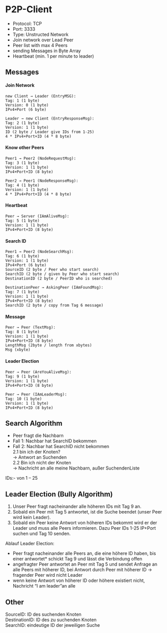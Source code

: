# P2P-Client

- Protocol: TCP
- Port: 3333
- Type: Unstructed Network
- Join network over Lead Peer
- Peer list with max 4 Peers
- sending Messages in Byte Array
- Heartbeat (min. 1 per minute to leader)

## Messages

#### Join Network
```
new Client → Leader (EntryMSG):    
Tag: 1 (1 byte)  
Version: 0 (1 byte)  
IPv4+Port (6 byte)  
```
```
Leader → new Client (EntryResponseMsg):   
Tag: 2 (1 byte)  
Version: 1 (1 byte)  
ID (2 byte / Leader give IDs from 1-25)  
4 * IPv4+Port+ID (4 * 8 byte)  
```
#### Know other Peers
```
Peer1 → Peer2 (NodeRequestMsg):  
Tag: 3 (1 byte)  
Version: 1 (1 byte)  
IPv4+Port+ID (8 byte)  
```
```
Peer2 → Peer1 (NodeResponseMsg):  
Tag: 4 (1 byte)  
Version: 1 (1 byte)  
4 * IPv4+Port+ID (4 * 8 byte)  
```
#### Heartbeat
```
Peer → Server (IAmAliveMsg):  
Tag: 5 (1 byte)  
Version: 1 (1 byte)  
IPv4+Port+ID (8 byte)  
```
#### Search ID
```
Peer1 → Peer2 (NodeSearchMsg):  
Tag: 6 (1 byte)  
Version: 1 (1 byte)  
IPv4+Port (6 byte)  
SourceID (2 byte / Peer who start search)  
SearchID (2 byte / given by Peer who start search)  
DestinationID (2 byte / PeerID who is searched)  
```
```
DestinationPeer → AskingPeer (IAmFoundMsg):  
Tag: 7 (1 byte)  
Version: 1 (1 byte)  
IPv4+Port+ID (8 byte)    
SearchID (2 byte / copy from Tag 6 message)  
```
#### Message
```
Peer → Peer (TextMsg):   
Tag: 8 (1 byte)  
Version: 1 (1 byte)  
IPv4+Port+ID (8 byte)  
LengthMsg (2byte / length from xbytes)  
Msg (xbyte)  
```
#### Leader Election
```
Peer → Peer (AreYouAliveMsg):  
Tag: 9 (1 byte)  
Version: 1 (1 byte)  
IPv4+Port+ID (8 byte)  
```
```
Peer → Peer (IAmLeaderMsg):  
Tag: 10 (1 byte)  
Version: 1 (1 byte)  
IPv4+Port+ID (8 byte)  
```
## Search Algorithm 

- Peer fragt die Nachbarn  
- Fall 1: Nachbar hat SearchID bekommen  
- Fall 2: Nachbar hat SearchID nicht bekommen  
2.1 bin ich der Knoten?  
→ Antwort an Suchenden  
2.2 Bin ich nicht der Knoten  
→ Nachricht an alle meine Nachbarn, außer SuchendenListe  

IDs:- von 1 – 25  

## Leader Election (Bully Algorithm)

1. Unser Peer fragt nacheinander alle höheren IDs mit Tag 9 an.  
2. Sobald ein Peer mit Tag 5 antwortet, ist die Suche beendet (unser Peer wird kein Leader).  
3. Sobald ein Peer keine Antwort von höheren IDs bekommt wird er der Leader und muss alle Peers informieren. Dazu Peer IDs 1-25 IP+Port suchen und Tag 10 senden.  

Ablauf Leader Election:  
- Peer fragt nacheinander alle Peers an, die eine höhere ID haben, bis einer antwortet* schickt Tag 9 und lässt die Verbindung offen  
- angefragter Peer antwortet an Peer mit Tag 5 und sendet Anfrage an alle Peers mit höherer ID, bei Antwort durch Peer mit höherer ID → fragender Peer wird nicht Leader
- wenn keine Antwort von höherer ID oder höhere existiert nicht, Nachricht “I am leader”an alle


## Other  
SourceID: ID des suchenden Knoten  
DestinationID: ID des zu suchenden Knoten  
SearchID: eindeutige ID der jeweiligen Suche  

